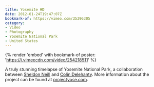 ```yaml
---
title: Yosemite HD
date: 2012-01-24T19:47:07Z
bookmark-of: https://vimeo.com/35396305
category:
- Video
- Photography
- Yosemite National Park
- United States
---
```

{% render 'embed' with bookmark-of
  poster: 'https://i.vimeocdn.com/video/254218511'
%}

A truly stunning timelapse of Yosemite National Park, a collaboration between [Sheldon Neill][1] and [Colin Delehanty][2]. More information about the project can be found at [projectyose.com][3].

[1]: http://www.sheldonneill.com
[2]: http://colindelehanty.com
[3]: https://www.projectyose.com
